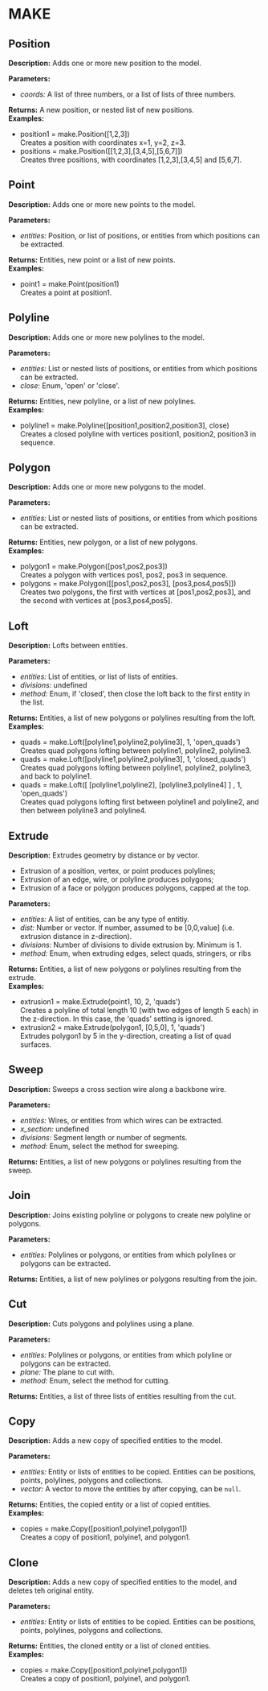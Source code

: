 # MAKE  
  
## Position  
  
  
**Description:** Adds one or more new position to the model.  
  
**Parameters:**  
  * *coords:* A list of three numbers, or a list of lists of three numbers.  
  
**Returns:** A new position, or nested list of new positions.  
**Examples:**  
  * position1 = make.Position([1,2,3])  
    Creates a position with coordinates x=1, y=2, z=3.  
  * positions = make.Position([[1,2,3],[3,4,5],[5,6,7]])  
    Creates three positions, with coordinates [1,2,3],[3,4,5] and [5,6,7].
  
  
  
## Point  
  
  
**Description:** Adds one or more new points to the model.  
  
**Parameters:**  
  * *entities:* Position, or list of positions, or entities from which positions can be extracted.  
  
**Returns:** Entities, new point or a list of new points.  
**Examples:**  
  * point1 = make.Point(position1)  
    Creates a point at position1.
  
  
  
## Polyline  
  
  
**Description:** Adds one or more new polylines to the model.  
  
**Parameters:**  
  * *entities:* List or nested lists of positions, or entities from which positions can be extracted.  
  * *close:* Enum, 'open' or 'close'.  
  
**Returns:** Entities, new polyline, or a list of new polylines.  
**Examples:**  
  * polyline1 = make.Polyline([position1,position2,position3], close)  
    Creates a closed polyline with vertices position1, position2, position3 in sequence.
  
  
  
## Polygon  
  
  
**Description:** Adds one or more new polygons to the model.  
  
**Parameters:**  
  * *entities:* List or nested lists of positions, or entities from which positions can be extracted.  
  
**Returns:** Entities, new polygon, or a list of new polygons.  
**Examples:**  
  * polygon1 = make.Polygon([pos1,pos2,pos3])  
    Creates a polygon with vertices pos1, pos2, pos3 in sequence.  
  * polygons = make.Polygon([[pos1,pos2,pos3], [pos3,pos4,pos5]])  
    Creates two polygons, the first with vertices at [pos1,pos2,pos3], and the second with vertices at [pos3,pos4,pos5].
  
  
  
## Loft  
  
  
**Description:** Lofts between entities.  
  
**Parameters:**  
  * *entities:* List of entities, or list of lists of entities.  
  * *divisions:* undefined  
  * *method:* Enum, if 'closed', then close the loft back to the first entity in the list.  
  
**Returns:** Entities, a list of new polygons or polylines resulting from the loft.  
**Examples:**  
  * quads = make.Loft([polyline1,polyline2,polyline3], 1, 'open_quads')  
    Creates quad polygons lofting between polyline1, polyline2, polyline3.  
  * quads = make.Loft([polyline1,polyline2,polyline3], 1, 'closed_quads')  
    Creates quad polygons lofting between polyline1, polyline2, polyline3, and back to polyline1.  
  * quads = make.Loft([ [polyline1,polyline2], [polyline3,polyline4] ] , 1, 'open_quads')  
    Creates quad polygons lofting first between polyline1 and polyline2, and then between polyline3 and polyline4.
  
  
  
## Extrude  
  
  
**Description:** Extrudes geometry by distance or by vector.
- Extrusion of a position, vertex, or point produces polylines;
- Extrusion of an edge, wire, or polyline produces polygons;
- Extrusion of a face or polygon produces polygons, capped at the top.  
  
**Parameters:**  
  * *entities:* A list of entities, can be any type of entitiy.  
  * *dist:* Number or vector. If number, assumed to be [0,0,value] (i.e. extrusion distance in z-direction).  
  * *divisions:* Number of divisions to divide extrusion by. Minimum is 1.  
  * *method:* Enum, when extruding edges, select quads, stringers, or ribs  
  
**Returns:** Entities, a list of new polygons or polylines resulting from the extrude.  
**Examples:**  
  * extrusion1 = make.Extrude(point1, 10, 2, 'quads')  
    Creates a polyline of total length 10 (with two edges of length 5 each) in the z-direction.
In this case, the 'quads' setting is ignored.  
  * extrusion2 = make.Extrude(polygon1, [0,5,0], 1, 'quads')  
    Extrudes polygon1 by 5 in the y-direction, creating a list of quad surfaces.
  
  
  
## Sweep  
  
  
**Description:** Sweeps a cross section wire along a backbone wire.  
  
**Parameters:**  
  * *entities:* Wires, or entities from which wires can be extracted.  
  * *x_section:* undefined  
  * *divisions:* Segment length or number of segments.  
  * *method:* Enum, select the method for sweeping.  
  
**Returns:** Entities, a list of new polygons or polylines resulting from the sweep.  
  
  
## Join  
  
  
**Description:** Joins existing polyline or polygons to create new polyline or polygons.  
  
**Parameters:**  
  * *entities:* Polylines or polygons, or entities from which polylines or polygons can be extracted.  
  
**Returns:** Entities, a list of new polylines or polygons resulting from the join.  
  
  
## Cut  
  
  
**Description:** Cuts polygons and polylines using a plane.  
  
**Parameters:**  
  * *entities:* Polylines or polygons, or entities from which polyline or polygons can be extracted.  
  * *plane:* The plane to cut with.  
  * *method:* Enum, select the method for cutting.  
  
**Returns:** Entities, a list of three lists of entities resulting from the cut.  
  
  
## Copy  
  
  
**Description:** Adds a new copy of specified entities to the model.  
  
**Parameters:**  
  * *entities:* Entity or lists of entities to be copied. Entities can be positions, points, polylines, polygons and collections.  
  * *vector:* A vector to move the entities by after copying, can be `null`.  
  
**Returns:** Entities, the copied entity or a list of copied entities.  
**Examples:**  
  * copies = make.Copy([position1,polyine1,polygon1])  
    Creates a copy of position1, polyine1, and polygon1.
  
  
  
## Clone  
  
  
**Description:** Adds a new copy of specified entities to the model, and deletes teh original entity.  
  
**Parameters:**  
  * *entities:* Entity or lists of entities to be copied. Entities can be positions, points, polylines, polygons and collections.  
  
**Returns:** Entities, the cloned entity or a list of cloned entities.  
**Examples:**  
  * copies = make.Copy([position1,polyine1,polygon1])  
    Creates a copy of position1, polyine1, and polygon1.
  
  
  
